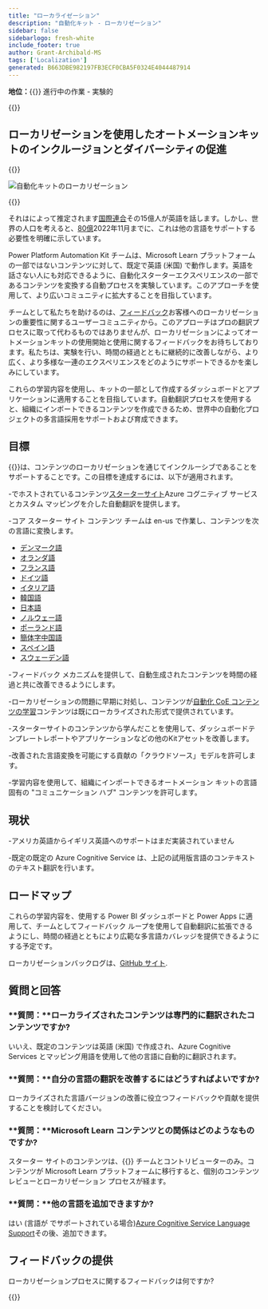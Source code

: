 ```yaml
---
title: "ローカライゼーション"
description: "自動化キット - ローカリゼーション"
sidebar: false
sidebarlogo: fresh-white
include_footer: true
author: Grant-Archibald-MS
tags: ['Localization']
generated: B663DBE982197FB3ECF0CBA5F0324E4044487914
---
```


**地位：**{{<externalImage src="https://github.githubassets.com/images/icons/emoji/unicode/1f6a7.png" size="16x16" text="Construction Icon">}} 進行中の作業 - 実験的

{{<toc>}}

## ローカリゼーションを使用したオートメーションキットのインクルージョンとダイバーシティの促進

{{<border>}}

![自動化キットのローカリゼーション](/images/automation-kit-localization.png)

{{</border>}}

それはによって推定されます[国際連合](https://hr.un.org/unhq/languages/english)その15億人が英語を話します。しかし、世界の人口を考えると、[80億](https://www.un.org/en/desa/world-population-reach-8-billion-15-november-2022)2022年11月までに、これは他の言語をサポートする必要性を明確に示しています。

Power Platform Automation Kit チームは、Microsoft Learn プラットフォームの一部ではないコンテンツに対して、既定で英語 (米国) で動作します。英語を話さない人にも対応できるように、自動化スターターエクスペリエンスの一部であるコンテンツを変換する自動プロセスを実験しています。このアプローチを使用して、より広いコミュニティに拡大することを目指しています。

チームとして私たちを助けるのは、[フィードバック](/ja#provide-feedback)お客様へのローカリゼーションの重要性に関するユーザーコミュニティから。このアプローチはプロの翻訳プロセスに取って代わるものではありませんが、ローカリゼーションによってオートメーションキットの使用開始と使用に関するフィードバックをお待ちしております。私たちは、実験を行い、時間の経過とともに継続的に改善しながら、より広く、より多様な一連のエクスペリエンスをどのようにサポートできるかを楽しみにしています。

これらの学習内容を使用し、キットの一部として作成するダッシュボードとアプリケーションに適用することを目指しています。自動翻訳プロセスを使用すると、組織にインポートできるコンテンツを作成できるため、世界中の自動化プロジェクトの多言語採用をサポートおよび育成できます。

## 目標

{{<product-name>}}は、コンテンツのローカリゼーションを通じてインクルーシブであることをサポートすることです。この目標を達成するには、以下が適用されます。

-でホストされているコンテンツ[スターターサイト](https://aka.ms/ak4pp/starter)Azure コグニティブ サービスとカスタム マッピングを介した自動翻訳を提供します。

-コア スターター サイト コンテンツ チームは en-us で作業し、コンテンツを次の言語に変換します。

  - [デンマーク語](https://microsoft.github.io/powercat-automation-kit/da/)
  - [オランダ語](https://microsoft.github.io/powercat-automation-kit/nl/)
  - [フランス語](https://microsoft.github.io/powercat-automation-kit/fr/)
  - [ドイツ語](https://microsoft.github.io/powercat-automation-kit/de/) 
  - [イタリア語](https://microsoft.github.io/powercat-automation-kit/it/)
  - [韓国語](https://microsoft.github.io/powercat-automation-kit/ko/)
  - [日本語](https://microsoft.github.io/powercat-automation-kit/ja/)
  - [ノルウェー語](https://microsoft.github.io/powercat-automation-kit/nb/)
  - [ポーランド語](https://microsoft.github.io/powercat-automation-kit/pl/)
  - [簡体字中国語](https://microsoft.github.io/powercat-automation-kit/zh-hans)
  - [スペイン語](https://microsoft.github.io/powercat-automation-kit/es/)
  - [スウェーデン語](https://microsoft.github.io/powercat-automation-kit/sv/)

-フィードバック メカニズムを提供して、自動生成されたコンテンツを時間の経過と共に改善できるようにします。

-ローカリゼーションの問題に早期に対処し、コンテンツが[自動化 CoE コンテンツの学習](https://aka.ms/AutomationCoE)コンテンツは既にローカライズされた形式で提供されています。

-スターターサイトのコンテンツから学んだことを使用して、ダッシュボードテンプレートレポートやアプリケーションなどの他のKitアセットを改善します。

-改善された言語変換を可能にする貢献の「クラウドソース」モデルを許可します。

-学習内容を使用して、組織にインポートできるオートメーション キットの言語固有の "コミュニケーション ハブ" コンテンツを許可します。

## 現状

-アメリカ英語からイギリス英語へのサポートはまだ実装されていません

-既定の既定の Azure Cognitive Service は、上記の試用版言語のコンテキストのテキスト翻訳を行います。

## ロードマップ

これらの学習内容を、使用する Power BI ダッシュボードと Power Apps に適用して、チームとしてフィードバック ループを使用して自動翻訳に拡張できるようにし、時間の経過とともにより広範な多言語カバレッジを提供できるようにする予定です。

ローカリゼーションバックログは、[GitHub サイト](https://github.com/microsoft/powercat-automation-kit/issues?q=is%3Aopen+is%3Aissue+label%3Alocalization).

## 質問と回答

### **質問：**ローカライズされたコンテンツは専門的に翻訳されたコンテンツですか?

いいえ、既定のコンテンツは英語 (米国) で作成され、Azure Cognitive Services とマッピング用語を使用して他の言語に自動的に翻訳されます。

### **質問：**自分の言語の翻訳を改善するにはどうすればよいですか?

ローカライズされた言語バージョンの改善に役立つフィードバックや貢献を提供することを検討してください。

### **質問：**Microsoft Learn コンテンツとの関係はどのようなものですか?

スターター サイトのコンテンツは、{{<product-name>}} チームとコントリビューターのみ。コンテンツが Microsoft Learn プラットフォームに移行すると、個別のコンテンツ レビューとローカリゼーション プロセスが経ます。

### **質問：**他の言語を追加できますか?

はい (言語が でサポートされている場合)[Azure Cognitive Service Language Support](https://learn.microsoft.com/azure/cognitive-services/language-support)その後、追加できます。

## フィードバックの提供

ローカリゼーションプロセスに関するフィードバックは何ですか?

{{<questions name="/content/ja/localization.json" completed="質問に回答していただきありがとうございます" showNavigationButtons="false" locale="ja">}}
